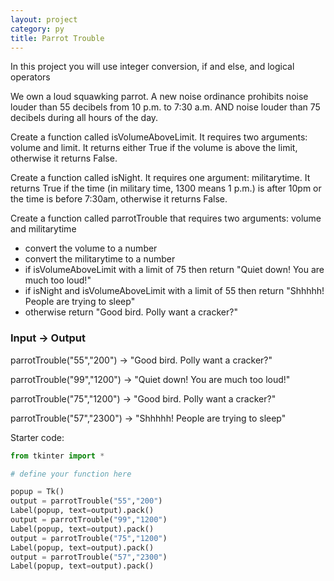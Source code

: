 ```yaml
---
layout: project
category: py
title: Parrot Trouble
---
```

In this project you will use integer conversion, if and else, and logical operators

We own a loud squawking parrot. A new noise ordinance prohibits noise louder than 55 decibels from 10 p.m. to 7:30 a.m. AND noise louder than 75 decibels during all hours of the day.

Create a function called isVolumeAboveLimit. It requires two arguments: volume and limit. It returns either True if the volume is above the limit, otherwise it returns False.

Create a function called isNight. It requires one argument: militarytime. It returns True if the time (in military time, 1300 means 1 p.m.) is after 10pm or the time is before 7:30am, otherwise it returns False.

Create a function called parrotTrouble that requires two arguments: volume and militarytime
- convert the volume to a number
- convert the militarytime to a number
- if isVolumeAboveLimit with a limit of 75 then return "Quiet down! You are much too loud!"
- if isNight and isVolumeAboveLimit with a limit of 55 then return "Shhhhh! People are trying to sleep"
- otherwise return "Good bird. Polly want a cracker?"


### Input &rarr; Output

parrotTrouble("55","200") &rarr; "Good bird. Polly want a cracker?"

parrotTrouble("99","1200") &rarr; "Quiet down! You are much too loud!"

parrotTrouble("75","1200") &rarr; "Good bird. Polly want a cracker?"

parrotTrouble("57","2300") &rarr; "Shhhhh! People are trying to sleep"

Starter code:
```python
from tkinter import *

# define your function here

popup = Tk()
output = parrotTrouble("55","200")
Label(popup, text=output).pack()
output = parrotTrouble("99","1200")
Label(popup, text=output).pack()
output = parrotTrouble("75","1200")
Label(popup, text=output).pack()
output = parrotTrouble("57","2300")
Label(popup, text=output).pack()
```
